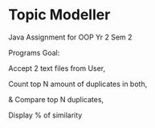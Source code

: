 # Topic Modeller
 Java Assignment for OOP Yr 2 Sem 2
 
 
 Programs Goal:
 
 Accept 2 text files from User,
 
 Count top N amount of duplicates in both,
 
 & Compare top N duplicates,
 
 Display % of similarity 
